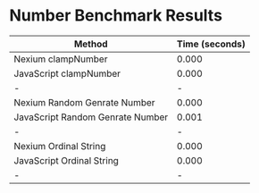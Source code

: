 # Number Benchmark Results

| Method                           | Time (seconds) |
| -------------------------------- | -------------- |
| Nexium clampNumber               | 0.000          |
| JavaScript clampNumber           | 0.000          |
| -                                | -              |
| Nexium Random Genrate Number     | 0.000          |
| JavaScript Random Genrate Number | 0.001          |
| -                                | -              |
| Nexium Ordinal String            | 0.000          |
| JavaScript Ordinal String        | 0.000          |
| -                                | -              |
